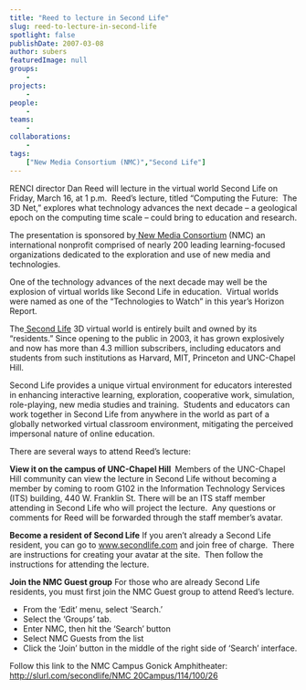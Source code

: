 ```yaml
---
title: "Reed to lecture in Second Life"
slug: reed-to-lecture-in-second-life
spotlight: false
publishDate: 2007-03-08
author: subers
featuredImage: null
groups:
    - 
projects:
    - 
people:
    - 
teams: 
    - 
collaborations:
    - 
tags:
    ["New Media Consortium (NMC)","Second Life"]
---
```

RENCI director Dan Reed will lecture in the virtual world Second Life on Friday, March 16, at 1 p.m.  Reed’s lecture, titled “Computing the Future:  The 3D Net,” explores what technology advances the next decade – a geological epoch on the computing time scale – could bring to education and research.

<!--more-->

The presentation is sponsored by<a href="http://www.nmc.org/" target="_blank" rel="noopener"> New Media Consortium</a> (NMC) an international nonprofit comprised of nearly 200 leading learning-focused organizations dedicated to the exploration and use of new media and technologies.

One of the technology advances of the next decade may well be the explosion of virtual worlds like Second Life in education.  Virtual worlds were named as one of the “Technologies to Watch” in this year’s Horizon Report.

The<a href="http://www.secondlife.com/" target="_blank" rel="noopener"> Second Life</a> 3D virtual world is entirely built and owned by its “residents.” Since opening to the public in 2003, it has grown explosively and now has more than 4.3 million subscribers, including educators and students from such institutions as Harvard, MIT, Princeton and UNC-Chapel Hill.

Second Life provides a unique virtual environment for educators interested in enhancing interactive learning, exploration, cooperative work, simulation, role-playing, new media studies and training.  Students and educators can work together in Second Life from anywhere in the world as part of a globally networked virtual classroom environment, mitigating the perceived impersonal nature of online education.

There are several ways to attend Reed’s lecture:

<strong>View it on the campus of UNC-Chapel Hill </strong>
Members of the UNC-Chapel Hill community can view the lecture in Second Life without becoming a member by coming to room G102 in the Information Technology Services (ITS) building, 440 W. Franklin St. There will be an ITS staff member attending in Second Life who will project the lecture.  Any questions or comments for Reed will be forwarded through the staff member’s avatar.

<strong>Become a resident of Second Life</strong>
If you aren’t already a Second Life resident, you can go to <a href="http://www.secondlife.com/" target="_blank" rel="noopener">www.secondlife.com</a> and join free of charge.  There are instructions for creating your avatar at the site.  Then follow the instructions for attending the lecture.

<strong>Join the NMC Guest group</strong>
For those who are already Second Life residents, you must first join the NMC Guest group to attend Reed’s lecture.
<ul type="disc">
 	<li>From the ‘Edit’ menu, select ‘Search.’</li>
 	<li>Select the ‘Groups’ tab.</li>
 	<li>Enter NMC, then hit the ‘Search’ button</li>
 	<li>Select NMC Guests from the list</li>
 	<li>Click the ‘Join’ button in the middle of the right side of ‘Search’ interface.</li>
</ul>
Follow this link to the NMC Campus Gonick Amphitheater:
<a href="http://slurl.com/secondlife/NMC%2020Campus/114/100/26" target="_blank" rel="noopener">http://slurl.com/secondlife/NMC 20Campus/114/100/26</a>

